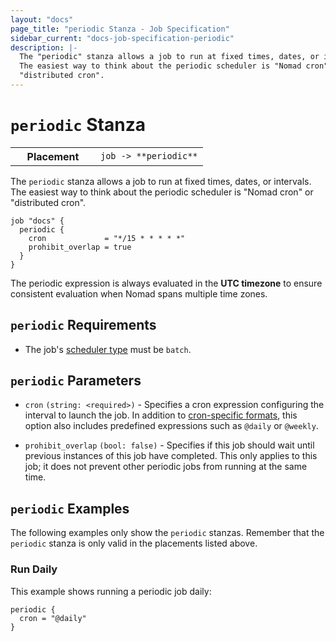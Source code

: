 ```yaml
---
layout: "docs"
page_title: "periodic Stanza - Job Specification"
sidebar_current: "docs-job-specification-periodic"
description: |-
  The "periodic" stanza allows a job to run at fixed times, dates, or intervals.
  The easiest way to think about the periodic scheduler is "Nomad cron" or
  "distributed cron".
---
```


# `periodic` Stanza

<table class="table table-bordered table-striped">
  <tr>
    <th width="120">Placement</th>
    <td>
      <code>job -> **periodic**</code>
    </td>
  </tr>
</table>

The `periodic` stanza allows a job to run at fixed times, dates, or intervals.
The easiest way to think about the periodic scheduler is "Nomad cron" or
"distributed cron".

```hcl
job "docs" {
  periodic {
    cron             = "*/15 * * * * *"
    prohibit_overlap = true
  }
}
```

The periodic expression is always evaluated in the **UTC timezone** to ensure
consistent evaluation when Nomad spans multiple time zones.

## `periodic` Requirements

 - The job's [scheduler type][batch-type] must be `batch`.

## `periodic` Parameters

- `cron` `(string: <required>)` - Specifies a cron expression configuring the
  interval to launch the job. In addition to [cron-specific formats][cron], this
  option also includes predefined expressions such as `@daily` or `@weekly`.

- `prohibit_overlap` `(bool: false)` - Specifies if this job should wait until
  previous instances of this job have completed. This only applies to this job;
  it does not prevent other periodic jobs from running at the same time.

## `periodic` Examples

The following examples only show the `periodic` stanzas. Remember that the
`periodic` stanza is only valid in the placements listed above.

### Run Daily

This example shows running a periodic job daily:

```hcl
periodic {
  cron = "@daily"
}
```

[batch-type]: /docs/job-specification/job.html#type "Batch scheduler type"
[cron]: https://github.com/gorhill/cronexpr#implementation "List of cron expressions"
